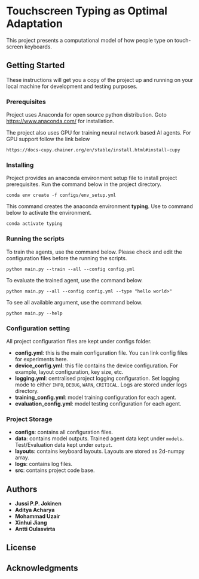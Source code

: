 # Touchscreen Typing as Optimal Adaptation

This project presents a computational model of how people type on touch-screen keyboards. 

## Getting Started

These instructions will get you a copy of the project up and running on your local machine for development and testing purposes.

### Prerequisites

Project uses Anaconda for open source python distribution. Goto https://www.anaconda.com/ for installation.
 

The project also uses GPU for training neural network based AI agents. For GPU support follow the link below

```https://docs-cupy.chainer.org/en/stable/install.html#install-cupy```

### Installing

Project provides an anaconda environment setup file to install project prerequisites. 
Run the command below in the project directory. 

```
conda env create -f configs/env_setup.yml
```

This command creates the anaconda environment **typing**. Use to command below to activate the environment.
```
conda activate typing
```

### Running the scripts
To train the agents, use the command below. Please check and edit the configuration files before the running the scripts.
```
python main.py --train --all --config config.yml
```

To evaluate the trained agent, use the command below.
```
python main.py --all --config config.yml --type "hello world>"
```

To see all available argument, use the command below.
```
python main.py --help
```

### Configuration setting
All project configuration files are kept under configs folder.
* **config.yml**: this is the main configuration file. You can link config files for experiments here.
* **device_config.yml**: this file contains the device configuration. For example, layout configuration, key size, etc. 
* **logging.yml**: centralised project logging configuration. Set logging mode to either `INFO`, `DEBUG`, `WARN`, `CRITICAL`. Logs are stored under logs directory.
* **training_config.yml**: model training configuration for each agent.
* **evaluation_config.yml**: model testing configuration for each agent. 

### Project Storage
* **configs**: contains all configuration files.
* **data**: contains model outputs. Trained agent data kept under `models`. Test/Evaluation data kept under `output`.
* **layouts**: contains keyboard layouts. Layouts are stored as 2d-numpy array.
* **logs**: contains log files.
* **src**: contains project code base. 

## Authors

* **Jussi P.P. Jokinen**
* **Aditya Acharya**
* **Mohammad Uzair**
* **Xinhui Jiang**
* **Antti Oulasvirta**

## License


## Acknowledgments
